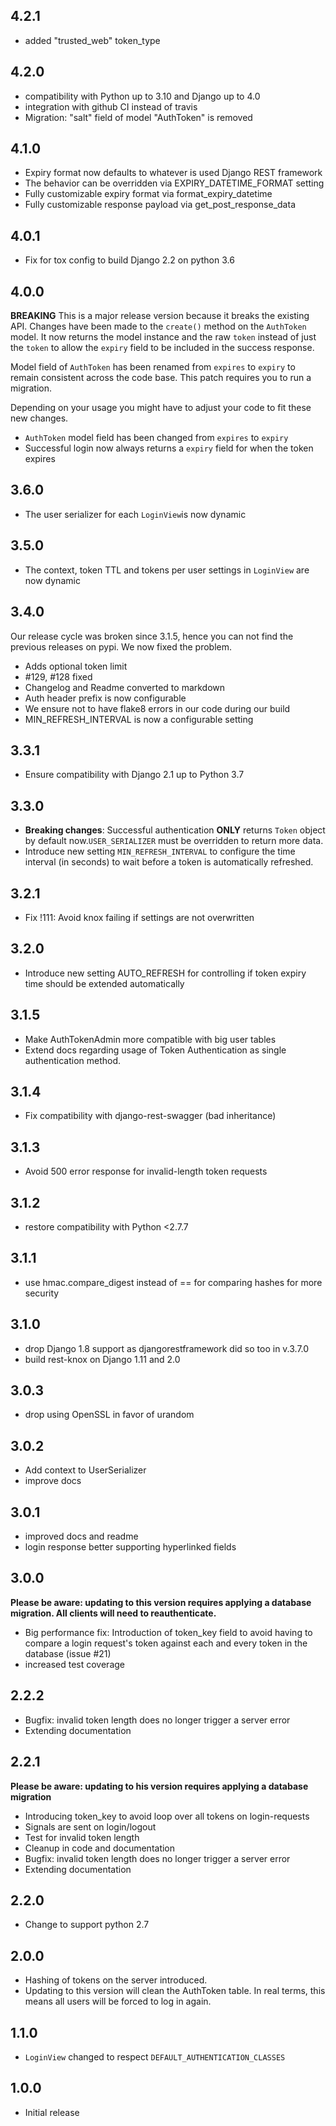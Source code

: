 ## 4.2.1

- added "trusted_web" token_type

## 4.2.0

- compatibility with Python up to 3.10 and Django up to 4.0
- integration with github CI instead of travis
- Migration: "salt" field of model "AuthToken" is removed

## 4.1.0

- Expiry format now defaults to whatever is used Django REST framework
- The behavior can be overridden via EXPIRY_DATETIME_FORMAT setting
- Fully customizable expiry format via format_expiry_datetime
- Fully customizable response payload via get_post_response_data

## 4.0.1

- Fix for tox config to build Django 2.2 on python 3.6

## 4.0.0

**BREAKING** This is a major release version because it
breaks the existing API.
Changes have been made to the `create()` method on the `AuthToken` model.
It now returns the model instance and the raw `token` instead
of just the `token` to allow the `expiry` field to be included in the
success response.

Model field of `AuthToken` has been renamed from `expires` to `expiry`
to remain consistent across the code base. This patch requires you
to run a migration.

Depending on your usage you might have to adjust your code
to fit these new changes.

- `AuthToken` model field has been changed from `expires` to `expiry`
- Successful login now always returns a `expiry` field for when the token expires

## 3.6.0

- The user serializer for each `LoginView`is now dynamic

## 3.5.0

- The context, token TTL and tokens per user settings in `LoginView` are now dynamic

## 3.4.0

Our release cycle was broken since 3.1.5, hence you can not find the previous releases on pypi. We now fixed the problem.

- Adds optional token limit
- \#129, \#128 fixed
- Changelog and Readme converted to markdown
- Auth header prefix is now configurable
- We ensure not to have flake8 errors in our code during our build
- MIN_REFRESH_INTERVAL is now a configurable setting

## 3.3.1

- Ensure compatibility with Django 2.1 up to Python 3.7

## 3.3.0

- **Breaking changes**: Successful authentication **ONLY** returns
  `Token` object by default
  now.`USER_SERIALIZER` must be overridden to return more
  data.
- Introduce new setting `MIN_REFRESH_INTERVAL` to configure the time
  interval (in seconds) to wait before a token is automatically refreshed.

## 3.2.1

- Fix !111: Avoid knox failing if settings are not overwritten

## 3.2.0

- Introduce new setting AUTO_REFRESH for controlling if token expiry time should be extended automatically

## 3.1.5

- Make AuthTokenAdmin more compatible with big user tables
- Extend docs regarding usage of Token Authentication as single authentication method.

## 3.1.4

- Fix compatibility with django-rest-swagger (bad inheritance)

## 3.1.3

- Avoid 500 error response for invalid-length token requests

## 3.1.2

- restore compatibility with Python <2.7.7

## 3.1.1

- use hmac.compare_digest instead of == for comparing hashes for more security

## 3.1.0

- drop Django 1.8 support as djangorestframework did so too in v.3.7.0
- build rest-knox on Django 1.11 and 2.0

## 3.0.3

- drop using OpenSSL in favor of urandom

## 3.0.2

- Add context to UserSerializer
- improve docs

## 3.0.1

- improved docs and readme
- login response better supporting hyperlinked fields

## 3.0.0

**Please be aware: updating to this version requires applying a database migration. All clients will need to reauthenticate.**

- Big performance fix: Introduction of token_key field to avoid having to compare a login request's token against each and every token in the database (issue #21)
- increased test coverage

## 2.2.2

- Bugfix: invalid token length does no longer trigger a server error
- Extending documentation

## 2.2.1

**Please be aware: updating to his version requires applying a database migration**

- Introducing token_key to avoid loop over all tokens on login-requests
- Signals are sent on login/logout
- Test for invalid token length
- Cleanup in code and documentation
- Bugfix: invalid token length does no longer trigger a server error
- Extending documentation

## 2.2.0

- Change to support python 2.7

## 2.0.0

- Hashing of tokens on the server introduced.
- Updating to this version will clean the AuthToken table. In real terms, this
  means all users will be forced to log in again.

## 1.1.0

- `LoginView` changed to respect `DEFAULT_AUTHENTICATION_CLASSES`

## 1.0.0

- Initial release
